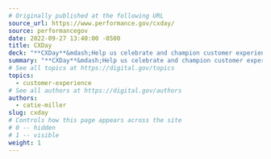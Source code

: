 ```yaml
---
# Originally published at the following URL
source_url: https://www.performance.gov/cxday/
source: performancegov
date: 2022-09-27 13:40:00 -0500
title: CXDay
deck: "**CXDay**&mdash;Help us celebrate and champion customer experience (CX) in government. Join Performance.gov and agencies across government for #CXDay on Tuesday, October 4th."
summary: "**CXDay**&mdash;Help us celebrate and champion customer experience (CX) in government. Join Performance.gov and agencies across government for #CXDay on Tuesday, October 4th."
# See all topics at https://digital.gov/topics
topics:
  - customer-experience
# See all authors at https://digital.gov/authors
authors:
  - catie-miller
slug: cxday
# Controls how this page appears across the site
# 0 -- hidden
# 1 -- visible
weight: 1
---
```

